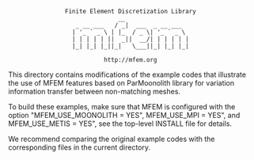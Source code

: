                     Finite Element Discretization Library
                                   __
                       _ __ ___   / _|  ___  _ __ ___
                      | '_ ` _ \ | |_  / _ \| '_ ` _ \
                      | | | | | ||  _||  __/| | | | | |
                      |_| |_| |_||_|   \___||_| |_| |_|

                               http://mfem.org

This directory contains modifications of the example codes that illustrate the
use of MFEM features based on ParMoonolith library for variation information transfer between non-matching meshes.

To build these examples, make sure that MFEM is configured with the option
"MFEM_USE_MOONOLITH = YES", MFEM_USE_MPI = YES", and MFEM_USE_METIS = YES", see the top-level INSTALL file for details.

We recommend comparing the original example codes with the corresponding files
in the current directory.
